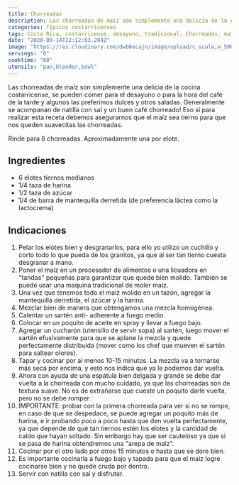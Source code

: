 ```yaml
---
title: Chorreadas
description: Las chorreadas de maíz son simplemente una delicia de la cocina costarricense, se pueden comer para el desayuno o para la hora del café de la tarde!
categories: Típicos costarricenses
tags: Costa Rica, costarricense, desayuno, tradicional, Chorreadas, maíz
date: "2020-09-14T22:12:03.284Z"
image: "https://res.cloudinary.com/dwb6ecajn/image/upload/c_scale,w_500/v1600064759/cocinaQ/Chorreadas/Chorreada2-main_wqpzoo.jpg"
servings: "6"
cooktime: "60"
utensils: "pan,blender,bowl"
---
```

Las chorreadas de maíz son simplemente una delicia de la cocina costarricense, se pueden comer para el desayuno o para la hora del café de la tarde y algunos las preferimos dulces y otros saladas. Generalmente se acompanan de natilla con sal y un buen café chorreado! Eso si para realizar esta receta debemos asegurarnos que el maíz sea tierno para que nos queden suavecitas las chorreadas.

Rinde para 6 chorreadas. Aproximadamente una por elote.

## Ingredientes

- 6 elotes tiernos medianos
- 1/4 taza de harina
- 1/2 taza de azúcar
- 1/4 de barra de mantequilla derretida (de preferencia láctea como la lactocrema)

## Indicaciones

1. Pelar los elotes bien y desgranarlos, para ello yo utilizo un cuchillo y corto todo lo que pueda de los granitos, ya que al ser tan tierno cuesta desgranar a mano.
2. Poner el maíz en un procesador de alimentos o una licuadora en "tandas" pequeñas para garantizar que quede bien molido. También se puede usar una maquina tradicional de moler maíz.
3. Una vez que tenemos todo el maíz molido en un tazón,  agregar la mantequilla derretida, el azúcar y la harina.
4. Mezclar bien de manera que obtengamos una mezcla homogénea.
5. Calentar un sartén anti- adherente a fuego medio.
6. Colocar en  un poquito de aceite en spray y llevar a fuego bajo.
7. Agregar un cucharón (utensilio de servir sopa) al sartén, luego mover el sartén efusivamente para que se aplane la mezcla y quede perfectamente distribuida (mover como los chef que mueven el sartén para saltear olores).
8. Tapar y cocinar por al menos 10-15 minutos. La mezcla va a tornarse más seca por encima, y esto nos indica que ya le podemos dar vuelta.
9. Ahora con ayuda de una espátula bien delgada y grande se debe dar vuelta a la chorreada con mucho cuidado, ya que las chorreadas son de textura suave. No es de extrañarse que cueste un poquito darle vuelta, pero no se debe romper.
10. IMPORTANTE: probar con la primera chorreada para ver si no se rompe, en caso de que se despedace, se puede agregar un poquito más de harina, e ir probando poco a poco hasta que den vuelta perfectamente, ya que depende de qué tan tiernos estén los elotes y la cantidad de caldo que hayan soltado. Sin embargo hay que ser cauteloso ya que si se pasa de harina obtendremos una "arepa de maíz".
11. Cocinar por el otro lado por otros 15 minutos o  hasta que se dore bien.
12. Es importante cocinarla a fuego bajo y tapada para que el maíz logre cocinarse bien y no quede cruda por dentro.
13. Servir con natilla con sal y disfrutar.
